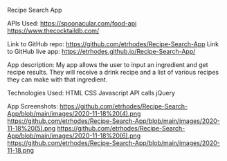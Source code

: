 Recipe Search App

APIs Used:
https://spoonacular.com/food-api
https://www.thecocktaildb.com/

Link to GitHub repo: https://github.com/etrhodes/Recipe-Search-App
Link to GitHub live app: https://etrhodes.github.io/Recipe-Search-App/

App description:
My app allows the user to input an ingredient and get recipe results. They will receive a drink recipe and a list of various recipes they can make with that ingredient.

Technologies Used: 
HTML
CSS
Javascript
API calls
jQuery

App Screenshots:
https://github.com/etrhodes/Recipe-Search-App/blob/main/images/2020-11-18%20(4).png
https://github.com/etrhodes/Recipe-Search-App/blob/main/images/2020-11-18%20(5).png
https://github.com/etrhodes/Recipe-Search-App/blob/main/images/2020-11-18%20(6).png
https://github.com/etrhodes/Recipe-Search-App/blob/main/images/2020-11-18.png
